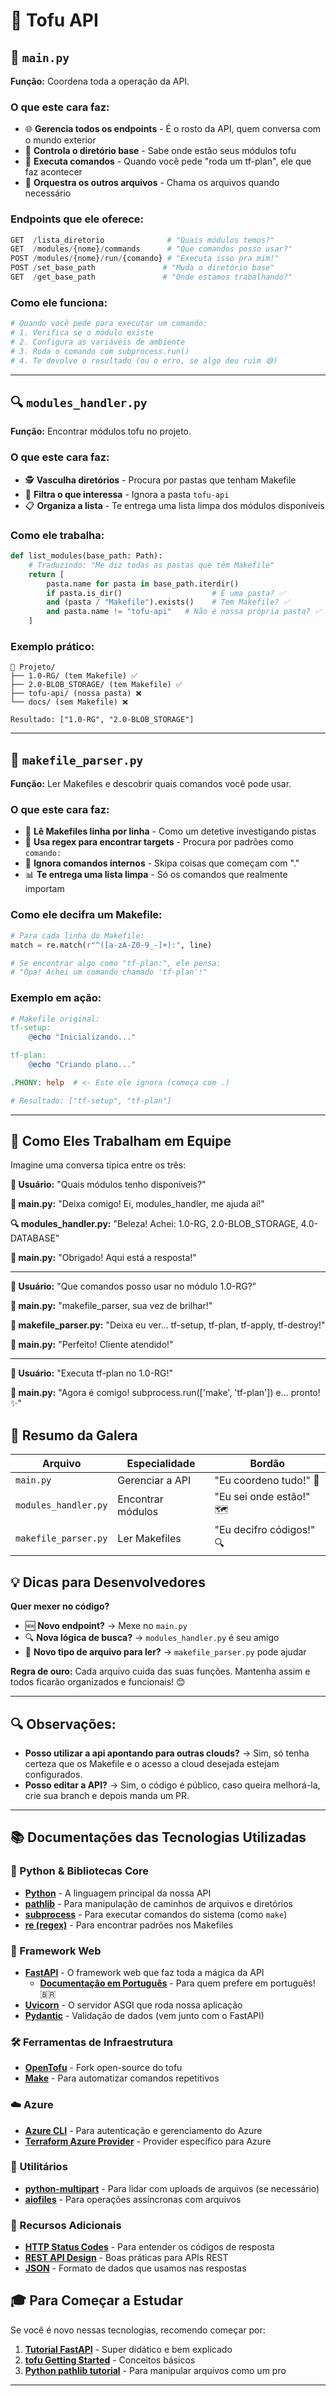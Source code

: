 # 🐍 Tofu API

## 🚀 `main.py`

**Função:** Coordena toda a operação da API.

### O que este cara faz:

- 🌐 **Gerencia todos os endpoints** - É o rosto da API, quem conversa com o mundo exterior
- 📁 **Controla o diretório base** - Sabe onde estão seus módulos tofu
- 🎯 **Executa comandos** - Quando você pede "roda um tf-plan", ele que faz acontecer
- 🔗 **Orquestra os outros arquivos** - Chama os arquivos quando necessário

### Endpoints que ele oferece:

```python
GET  /lista_diretorio              # "Quais módulos temos?"
GET  /modules/{nome}/commands      # "Que comandos posso usar?"
POST /modules/{nome}/run/{comando} # "Executa isso pra mim!"
POST /set_base_path               # "Muda o diretório base"
GET  /get_base_path               # "Onde estamos trabalhando?"
```

### Como ele funciona:

```python
# Quando você pede para executar um comando:
# 1. Verifica se o módulo existe
# 2. Configura as variáveis de ambiente
# 3. Roda o comando com subprocess.run()
# 4. Te devolve o resultado (ou o erro, se algo deu ruim 😅)
```

---

## 🔍 `modules_handler.py`

**Função:** Encontrar módulos tofu no projeto.

### O que este cara faz:

- 🕵️ **Vasculha diretórios** - Procura por pastas que tenham Makefile
- 🚫 **Filtra o que interessa** - Ignora a pasta `tofu-api`
- 📋 **Organiza a lista** - Te entrega uma lista limpa dos módulos disponíveis

### Como ele trabalha:

```python
def list_modules(base_path: Path):
    # Traduzindo: "Me diz todas as pastas que têm Makefile"
    return [
        pasta.name for pasta in base_path.iterdir()
        if pasta.is_dir()                    # É uma pasta? ✅
        and (pasta / "Makefile").exists()    # Tem Makefile? ✅
        and pasta.name != "tofu-api"   # Não é nossa própria pasta? ✅
    ]
```

### Exemplo prático:

```
📁 Projeto/
├── 1.0-RG/ (tem Makefile) ✅
├── 2.0-BLOB_STORAGE/ (tem Makefile) ✅
├── tofu-api/ (nossa pasta) ❌
└── docs/ (sem Makefile) ❌

Resultado: ["1.0-RG", "2.0-BLOB_STORAGE"]
```

---

## 📖 `makefile_parser.py`

**Função:** Ler Makefiles e descobrir quais comandos você pode usar.

### O que este cara faz:

- 📝 **Lê Makefiles linha por linha** - Como um detetive investigando pistas
- 🔎 **Usa regex para encontrar targets** - Procura por padrões como `comando:`
- 🙈 **Ignora comandos internos** - Skipa coisas que começam com "."
- 📊 **Te entrega uma lista limpa** - Só os comandos que realmente importam

### Como ele decifra um Makefile:

```python
# Para cada linha do Makefile:
match = re.match(r"^([a-zA-Z0-9_-]+):", line)

# Se encontrar algo como "tf-plan:", ele pensa:
# "Opa! Achei um comando chamado 'tf-plan'!"
```

### Exemplo em ação:

```makefile
# Makefile original:
tf-setup:
    @echo "Inicializando..."

tf-plan:
    @echo "Criando plano..."

.PHONY: help  # <- Este ele ignora (começa com .)

# Resultado: ["tf-setup", "tf-plan"]
```

---

## 🤝 Como Eles Trabalham em Equipe

Imagine uma conversa típica entre os três:

**👤 Usuário:** "Quais módulos tenho disponíveis?"

**🚀 main.py:** "Deixa comigo! Ei, modules_handler, me ajuda aí!"

**🔍 modules_handler.py:** "Beleza! Achei: 1.0-RG, 2.0-BLOB_STORAGE, 4.0-DATABASE"

**🚀 main.py:** "Obrigado! Aqui está a resposta!"

---

**👤 Usuário:** "Que comandos posso usar no módulo 1.0-RG?"

**🚀 main.py:** "makefile_parser, sua vez de brilhar!"

**📖 makefile_parser.py:** "Deixa eu ver... tf-setup, tf-plan, tf-apply, tf-destroy!"

**🚀 main.py:** "Perfeito! Cliente atendido!"

---

**👤 Usuário:** "Executa tf-plan no 1.0-RG!"

**🚀 main.py:** "Agora é comigo! subprocess.run(['make', 'tf-plan']) e... pronto! ✨"

## 🎯 Resumo da Galera

| Arquivo              | Especialidade     | Bordão                   |
| -------------------- | ----------------- | ------------------------ |
| `main.py`            | Gerenciar a API   | "Eu coordeno tudo!" 👑   |
| `modules_handler.py` | Encontrar módulos | "Eu sei onde estão!" 🗺️  |
| `makefile_parser.py` | Ler Makefiles     | "Eu decifro códigos!" 🔍 |

## 💡 Dicas para Desenvolvedores

**Quer mexer no código?**

- 🆕 **Novo endpoint?** → Mexe no `main.py`
- 🔍 **Nova lógica de busca?** → `modules_handler.py` é seu amigo
- 📖 **Novo tipo de arquivo para ler?** → `makefile_parser.py` pode ajudar

**Regra de ouro:** Cada arquivo cuida das suas funções. Mantenha assim e todos ficarão organizados e funcionais! 😊

---

## 🔍 Observações:

- **Posso utilizar a api apontando para outras clouds?** → Sim, só tenha certeza que os Makefile e o acesso a cloud desejada estejam configurados.
- **Posso editar a API?** → Sim, o código é público, caso queira melhorá-la, crie sua branch e depois manda um PR.

---

## 📚 Documentações das Tecnologias Utilizadas

### 🐍 Python & Bibliotecas Core

- **[Python](https://docs.python.org/3/)** - A linguagem principal da nossa API
- **[pathlib](https://docs.python.org/3/library/pathlib.html)** - Para manipulação de caminhos de arquivos e diretórios
- **[subprocess](https://docs.python.org/3/library/subprocess.html)** - Para executar comandos do sistema (como `make`)
- **[re (regex)](https://docs.python.org/3/library/re.html)** - Para encontrar padrões nos Makefiles

### 🚀 Framework Web

- **[FastAPI](https://fastapi.tiangolo.com/)** - O framework web que faz toda a mágica da API
  - **[Documentação em Português](https://fastapi.tiangolo.com/pt/)** - Para quem prefere em português! 🇧🇷
- **[Uvicorn](https://www.uvicorn.org/)** - O servidor ASGI que roda nossa aplicação
- **[Pydantic](https://docs.pydantic.dev/)** - Validação de dados (vem junto com o FastAPI)

### 🛠️ Ferramentas de Infraestrutura

- **[OpenTofu](https://opentofu.org/docs/)** - Fork open-source do tofu
- **[Make](https://www.gnu.org/software/make/manual/)** - Para automatizar comandos repetitivos

### ☁️ Azure

- **[Azure CLI](https://learn.microsoft.com/en-us/cli/azure/)** - Para autenticação e gerenciamento do Azure
- **[Terraform Azure Provider](https://registry.terraform.io/providers/hashicorp/azurerm/latest/docs)** - Provider específico para Azure

### 🔧 Utilitários

- **[python-multipart](https://github.com/andrew-d/python-multipart)** - Para lidar com uploads de arquivos (se necessário)
- **[aiofiles](https://github.com/Tinche/aiofiles)** - Para operações assíncronas com arquivos

### 📖 Recursos Adicionais

- **[HTTP Status Codes](https://developer.mozilla.org/en-US/docs/Web/HTTP/Status)** - Para entender os códigos de resposta
- **[REST API Design](https://restfulapi.net/)** - Boas práticas para APIs REST
- **[JSON](https://www.json.org/json-en.html)** - Formato de dados que usamos nas respostas

## 🎓 Para Começar a Estudar

Se você é novo nessas tecnologias, recomendo começar por:

1. **[Tutorial FastAPI](https://fastapi.tiangolo.com/tutorial/)** - Super didático e bem explicado
2. **[tofu Getting Started](https://opentofu.org/docs/intro/)** - Conceitos básicos
3. **[Python pathlib tutorial](https://realpython.com/python-pathlib/)** - Para manipular arquivos como um pro

---
